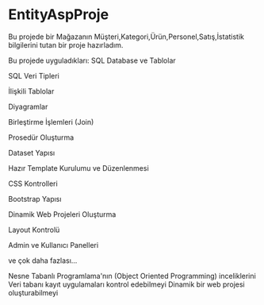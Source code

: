 # EntityAspProje
Bu projede bir Mağazanın Müşteri,Kategori,Ürün,Personel,Satış,İstatistik bilgilerini tutan bir proje hazırladım.

Bu projede uyguladıkları:
SQL Database ve Tablolar

SQL Veri Tipleri

İlişkili Tablolar

Diyagramlar

Birleştirme İşlemleri (Join)

Prosedür Oluşturma

Dataset Yapısı

Hazır Template Kurulumu ve Düzenlenmesi

CSS Kontrolleri

Bootstrap Yapısı

Dinamik Web Projeleri Oluşturma

Layout Kontrolü

Admin ve Kullanıcı Panelleri

ve çok daha fazlası...

Nesne Tabanlı Programlama'nın (Object Oriented Programming) inceliklerini
Veri tabanı kayıt uygulamaları kontrol edebilmeyi
Dinamik bir web projesi oluşturabilmeyi
